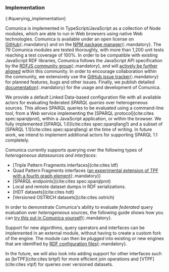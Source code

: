 ### Implementation
{:#querying_implementation}

Comunica is implemented in TypeScript/JavaScript as a collection of Node modules, which are able to run in Web browsers using native Web technologies.
Comunica is available under an open license on [GitHub](https://zenodo.org/record/1202509#.Wq9GZhNuaHo){:.mandatory}
and on the [NPM package manager](https://www.npmjs.com/org/comunica){:.mandatory}.
The 79 Comunica modules are tested thoroughly, with more than 1,200 unit tests reaching a test coverage of 100%.
In order to be compatible with existing JavaScript RDF libraries,
Comunica follows the JavaScript API specification by the [RDFJS community group](https://www.w3.org/community/rdfjs/){:.mandatory},
and will [actively be further aligned](https://www.w3.org/community/rdfjs/2018/04/23/rdf-js-the-new-rdf-and-linked-data-javascript-library/) within this community.
In order to encourage collaboration within the community, we extensively use the [GitHub issue tracker](https://github.com/comunica/comunica/issues){:.mandatory}
for planned features, bugs and other issues.
Finally, we publish detailed [documentation](https://comunica.readthedocs.io){:.mandatory} for the usage and development of Comunica.

We provide a default Linked Data-based configuration file with all available actors for evaluating federated _SPARQL queries_ over heterogeneous sources.
This allows SPARQL queries to be evaluated using a command-line tool,
from a Web service implementing the [SPARQL protocol](cite:cites spec:sparqlprot),
within a JavaScript application,
or within the browser.
We fully implemented [SPARQL 1.0](cite:cites spec:sparqllang1) and a subset of [SPARQL 1.1](cite:cites spec:sparqllang) at the time of writing.
In future work, we intend to implement additional actors for supporting SPARQL 1.1 completely.

Comunica currently supports querying over the following types of _heterogeneous datasources and interfaces_:

* [Triple Pattern Fragments interfaces](cite:cites ldf)
* Quad Pattern Fragments interfaces ([an experimental extension of TPF with a fourth graph element](https://github.com/LinkedDataFragments/Server.js/tree/feature-qpf-latest){:.mandatory})
* [SPARQL endpoints](cite:cites spec:sparqlprot)
* Local and remote dataset dumps in RDF serializations.
* [HDT datasets](cite:cites hdt)
* [Versioned OSTRICH datasets](cite:cites ostrich)

In order to demonstrate Comunica's ability to evaluate _federated_ query evaluation over _heterogeneous_ sources,
the following guide shows how you can [try this out in Comunica yourself](https://gist.github.com/rubensworks/34bb69fa6c83176bce60a5e8a25051e8){:.mandatory}.

Support for new algorithms, query operators and interfaces can be implemented in an external module,
without having to create a custom fork of the engine.
The module can then be _plugged_ into existing or new engines that are identified by
[RDF configuration files](https://github.com/comunica/comunica/blob/master/packages/actor-init-sparql/config/config-default.json){:.mandatory}.

In the future, we will also look into adding support for other interfaces such as
[brTPF](cite:cites brtpf) for more efficient join operations
and [VTPF](cite:cites vtpf) for queries over versioned datasets.
